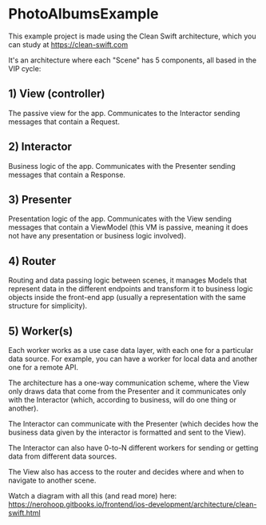 # PhotoAlbumsExample

This example project is made using the Clean Swift architecture, which you can study at https://clean-swift.com

It's an architecture where each "Scene" has 5 components, all based in the VIP cycle:

## 1) View (controller)
The passive view for the app. Communicates to the Interactor sending messages that contain a Request.

## 2) Interactor
Business logic of the app. Communicates with the Presenter sending messages that contain a Response.

## 3) Presenter
Presentation logic of the app. Communicates with the View sending messages that contain a ViewModel (this VM is passive, meaning it does not have any presentation or business logic involved).

## 4) Router
Routing and data passing logic between scenes, it manages Models that represent data in the different endpoints and transform it to business logic objects inside the front-end app (usually a representation with the same structure for simplicity).

## 5) Worker(s)
Each worker works as a use case data layer, with each one for a particular data source. For example, you can have a worker for local data and another one for a remote API.

The architecture has a one-way communication scheme, where the View only draws data that come from the Presenter and it communicates only with the Interactor (which, according to business, will do one thing or another).

The Interactor can communicate with the Presenter (which decides how the business data given by the interactor is formatted and sent to the View).

The Interactor can also have 0-to-N different workers for sending or getting data from different data sources.

The View also has access to the router and decides where and when to navigate to another scene.

Watch a diagram with all this (and read more) here: https://nerohoop.gitbooks.io/frontend/ios-development/architecture/clean-swift.html
